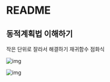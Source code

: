 # README

## 동적계획법 이해하기
작은 단위로 잘라서 해결하기
재귀함수
점화식

![img](https://www.notion.so/image/https%3A%2F%2Fs3-us-west-2.amazonaws.com%2Fsecure.notion-static.com%2F3e54e2da-9a41-460b-9fbe-adde67310ccd%2FUntitled.png?table=block&id=7d6c91dd-cec0-4ca3-84b4-90df17939f6e&spaceId=daa2d103-3ecd-4519-8c30-4f55e74c7ef4&width=2000&userId=c415e201-0d7a-4267-9164-0465d4a0b41e&cache=v2)

![img](https://www.notion.so/image/https%3A%2F%2Fs3-us-west-2.amazonaws.com%2Fsecure.notion-static.com%2F28322699-3d64-488d-a9c6-524014d32ab5%2FUntitled.png?table=block&id=17adc4fb-7692-4107-9dfb-52d64024d54d&spaceId=daa2d103-3ecd-4519-8c30-4f55e74c7ef4&width=2000&userId=c415e201-0d7a-4267-9164-0465d4a0b41e&cache=v2)
